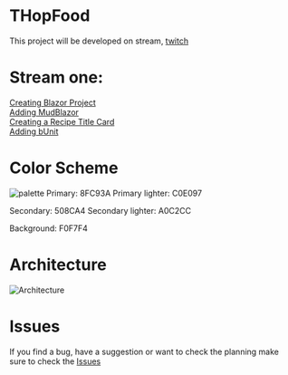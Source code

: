 # THopFood
This project will be developed on stream, [twitch](https://twitch.tv/thopdev)

# Stream one:
[Creating Blazor Project](https://github.com/thopdev/THopFood/tree/1-BlazorSetup)  
[Adding MudBlazor](https://github.com/thopdev/THopFood/tree/2-MudBlazor)  
[Creating a Recipe Title Card](https://github.com/thopdev/THopFood/tree/3-RecipeTitleCard)  
[Adding bUnit](https://github.com/thopdev/THopFood/tree/10-Bunit)  


# Color Scheme
![palette](https://user-images.githubusercontent.com/9268249/109420459-e65ed600-79d2-11eb-86b3-5483dbcb4c94.png)
Primary: 8FC93A
Primary lighter: C0E097

Secondary: 508CA4
Secondary lighter: A0C2CC

Background: F0F7F4


# Architecture
![Architecture](https://user-images.githubusercontent.com/9268249/109420448-d8a95080-79d2-11eb-82a1-3a6d4dbb8661.png)


# Issues
If you find a bug, have a suggestion or want to check the planning make sure to check the [Issues](https://github.com/thopdev/THopFood/issues)
